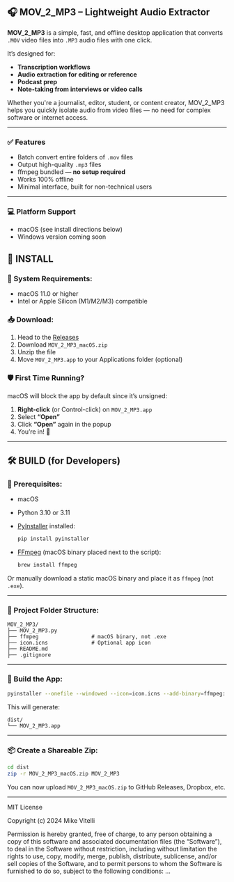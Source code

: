 ## 🎧 MOV_2_MP3 – Lightweight Audio Extractor

**MOV_2_MP3** is a simple, fast, and offline desktop application that converts `.MOV` video files into `.MP3` audio files with one click.

It’s designed for:

- **Transcription workflows**
- **Audio extraction for editing or reference**
- **Podcast prep**
- **Note-taking from interviews or video calls**

Whether you're a journalist, editor, student, or content creator, MOV_2_MP3 helps you quickly isolate audio from video files — no need for complex software or internet access.

---

### ✅ Features

- Batch convert entire folders of `.mov` files
- Output high-quality `.mp3` files
- ffmpeg bundled — **no setup required**
- Works 100% offline
- Minimal interface, built for non-technical users

---

### 💻 Platform Support

- macOS (see install directions below)
- Windows version coming soon

## 🧪 INSTALL

### 🔧 System Requirements:

- macOS 11.0 or higher
- Intel or Apple Silicon (M1/M2/M3) compatible

### 📥 Download:

1. Head to the [Releases](https://github.com/yourusername/MOV_2_MP3/releases)
2. Download `MOV_2_MP3_macOS.zip`
3. Unzip the file
4. Move `MOV_2_MP3.app` to your Applications folder (optional)

### 🛡 First Time Running?

macOS will block the app by default since it’s unsigned:

1. **Right-click** (or Control-click) on `MOV_2_MP3.app`
2. Select **“Open”**
3. Click **“Open”** again in the popup
4. You’re in! 🎉

---

## 🛠 BUILD (for Developers)

### 🔧 Prerequisites:

- macOS
- Python 3.10 or 3.11
- [PyInstaller](https://pyinstaller.org) installed:

  ```bash
  pip install pyinstaller
  ```

- [FFmpeg](https://ffmpeg.org/) (macOS binary placed next to the script):
  ```bash
  brew install ffmpeg
  ```

Or manually download a static macOS binary and place it as `ffmpeg` (not `.exe`).

---

### 📁 Project Folder Structure:

```
MOV_2_MP3/
├── MOV_2_MP3.py
├── ffmpeg                 # macOS binary, not .exe
├── icon.icns              # Optional app icon
├── README.md
├── .gitignore
```

---

### 🧱 Build the App:

```bash
pyinstaller --onefile --windowed --icon=icon.icns --add-binary=ffmpeg:. MOV_2_MP3.py
```

This will generate:

```
dist/
└── MOV_2_MP3.app
```

---

### 📦 Create a Shareable Zip:

```bash
cd dist
zip -r MOV_2_MP3_macOS.zip MOV_2_MP3
```

You can now upload `MOV_2_MP3_macOS.zip` to GitHub Releases, Dropbox, etc.

---

MIT License

Copyright (c) 2024 Mike Vitelli

Permission is hereby granted, free of charge, to any person obtaining a copy
of this software and associated documentation files (the “Software”), to deal
in the Software without restriction, including without limitation the rights to
use, copy, modify, merge, publish, distribute, sublicense, and/or sell copies
of the Software, and to permit persons to whom the Software is furnished to do so,
subject to the following conditions:
...

